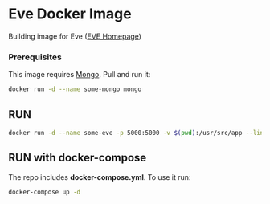 Eve Docker Image
==================

Building image for Eve ([EVE Homepage](http://python-eve.org/))

### Prerequisites

This image requires [Mongo](https://hub.docker.com/_/mongo/). Pull and run it:

```bash
docker run -d --name some-mongo mongo
```

RUN
---

```bash
docker run -d --name some-eve -p 5000:5000 -v $(pwd):/usr/src/app --link some-mongo:mongo aleksxp/docker-eve-python
```

RUN with docker-compose
-----------------------

The repo includes **docker-compose.yml**. To use it run:

```bash
docker-compose up -d
```
